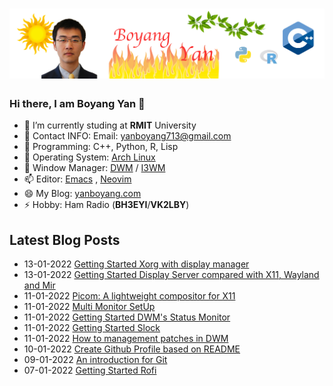 # [![Header](https://raw.githubusercontent.com/yanboyang713/yanboyang713/main/hearder.png)](https://yanboyang.com/)

### Hi there, I am Boyang Yan 👋

- 🔭 I’m currently studing at **RMIT** University
- 🌱 Contact INFO: Email: yanboyang713@gmail.com
- 👯 Programming: C++, Python, R, Lisp
- 🤔 Operating System: [Arch Linux](https://archlinux.org/)
- 💬 Window Manager: [DWM](https://dwm.suckless.org/) / [I3WM](https://i3wm.org/)
- 📫 Editor: [Emacs](https://www.gnu.org/software/emacs/) , [Neovim](https://neovim.io/)
- 😄 My Blog: [yanboyang.com](https://yanboyang.com)
- ⚡ Hobby: Ham Radio (**BH3EYI**/**VK2LBY**)

## Latest Blog Posts
<!-- BLOG-POST-LIST:START -->
 - 13-01-2022 [Getting Started Xorg with display manager](https://yanboyang.com/xorg/)
 - 13-01-2022 [Getting Started Display Server compared with X11, Wayland and Mir](https://yanboyang.com/displayserver/)
 - 11-01-2022 [Picom: A lightweight compositor for X11](https://yanboyang.com/picom/)
 - 11-01-2022 [Multi Monitor SetUp](https://yanboyang.com/multimonitor/)
 - 11-01-2022 [Getting Started DWM&#39;s Status Monitor](https://yanboyang.com/dwmstatusmonitor/)
 - 11-01-2022 [Getting Started Slock](https://yanboyang.com/slock/)
 - 11-01-2022 [How to management patches in DWM](https://yanboyang.com/dwmpatches/)
 - 10-01-2022 [Create Github Profile based on README](https://yanboyang.com/githubprofile/)
 - 09-01-2022 [An introduction for Git](https://yanboyang.com/git/)
 - 07-01-2022 [Getting Started Rofi](https://yanboyang.com/rofi/)<!-- BLOG-POST-LIST:END -->

